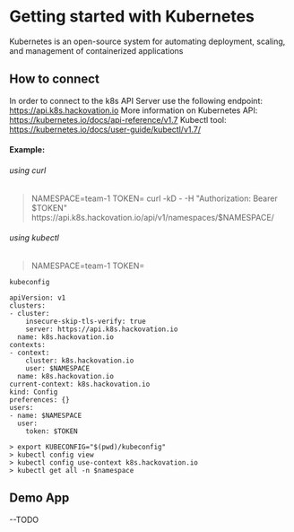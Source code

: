 Getting started with Kubernetes
=========
Kubernetes is an open-source system for automating deployment, scaling, and management of containerized applications
 
## How to connect
In order to connect to the k8s API Server use the following endpoint: https://api.k8s.hackovation.io
More information on Kubernetes API: https://kubernetes.io/docs/api-reference/v1.7
Kubectl tool: https://kubernetes.io/docs/user-guide/kubectl/v1.7/

#### Example:
###### using curl
>NAMESPACE=team-1
> TOKEN=<token>
> curl -kD - -H "Authorization: Bearer $TOKEN" https://api.k8s.hackovation.io/api/v1/namespaces/$NAMESPACE/
  
###### using kubectl
> NAMESPACE=team-1
> TOKEN=<token>

`kubeconfig`
```
apiVersion: v1
clusters:
- cluster:
    insecure-skip-tls-verify: true
    server: https://api.k8s.hackovation.io
  name: k8s.hackovation.io
contexts:
- context:
    cluster: k8s.hackovation.io
    user: $NAMESPACE
  name: k8s.hackovation.io
current-context: k8s.hackovation.io
kind: Config
preferences: {}
users:
- name: $NAMESPACE
  user:
    token: $TOKEN
```

```
> export KUBECONFIG="$(pwd)/kubeconfig"
> kubectl config view
> kubectl config use-context k8s.hackovation.io
> kubectl get all -n $namespace
```
  
## Demo App
--TODO

